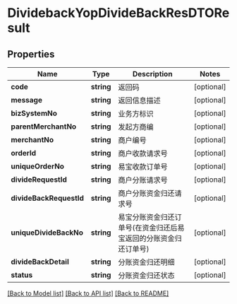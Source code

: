 # DividebackYopDivideBackResDTOResult

## Properties
Name | Type | Description | Notes
------------ | ------------- | ------------- | -------------
**code** | **string** | 返回码 | [optional] 
**message** | **string** | 返回信息描述 | [optional] 
**bizSystemNo** | **string** | 业务方标识 | [optional] 
**parentMerchantNo** | **string** | 发起方商编 | [optional] 
**merchantNo** | **string** | 商户编号 | [optional] 
**orderId** | **string** | 商户收款请求号 | [optional] 
**uniqueOrderNo** | **string** | 易宝收款订单号 | [optional] 
**divideRequestId** | **string** | 商户分账请求号 | [optional] 
**divideBackRequestId** | **string** | 商户分账资金归还请求号 | [optional] 
**uniqueDivideBackNo** | **string** | 易宝分账资金归还订单号(在资金归还后易宝返回的分账资金归还订单号) | [optional] 
**divideBackDetail** | **string** | 分账资金归还明细 | [optional] 
**status** | **string** | 分账资金归还状态 | [optional] 

[[Back to Model list]](../README.md#documentation-for-models) [[Back to API list]](../README.md#documentation-for-api-endpoints) [[Back to README]](../README.md)



